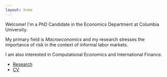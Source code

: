 ```yaml
---
layout: home
---
```


Welcome! I'm a PhD Candidate in the Economics Department at Columbia University. 

My primary field is *Macroeconomics* and my research stresses the importance of risk in the context of informal labor markets. 

I am also interested in Computational Economics and International Finance.

* [Research](research.html)
* [CV](https://github.com/pereiragc/CV_academic/raw/orphan/GustavoPereira.pdf)
